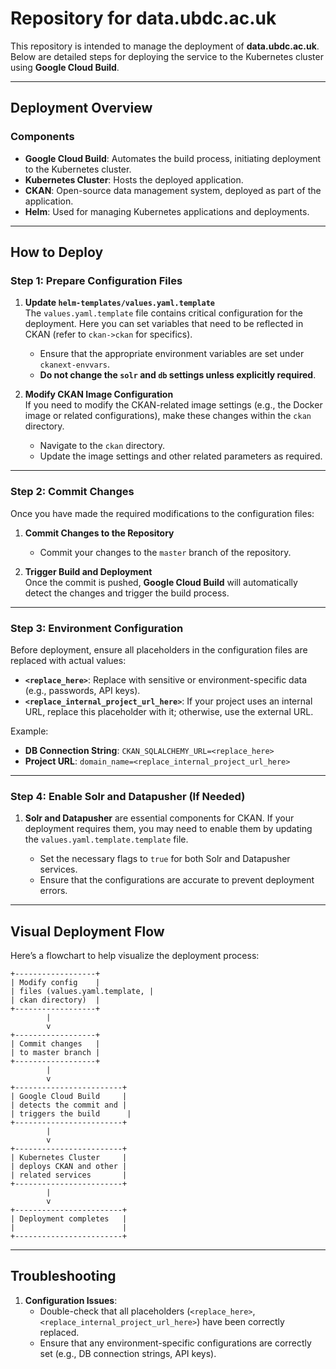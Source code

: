 # Repository for data.ubdc.ac.uk

This repository is intended to manage the deployment of **data.ubdc.ac.uk**. Below are detailed steps for deploying the service to the Kubernetes cluster using **Google Cloud Build**.

---

## Deployment Overview

### Components

- **Google Cloud Build**: Automates the build process, initiating deployment to the Kubernetes cluster.
- **Kubernetes Cluster**: Hosts the deployed application.
- **CKAN**: Open-source data management system, deployed as part of the application.
- **Helm**: Used for managing Kubernetes applications and deployments.

---

## How to Deploy

### Step 1: Prepare Configuration Files

1. **Update `helm-templates/values.yaml.template`**  
   The `values.yaml.template` file contains critical configuration for the deployment. Here you can set variables that need to be reflected in CKAN (refer to `ckan->ckan` for specifics).

   - Ensure that the appropriate environment variables are set under `ckanext-envvars`.
   - **Do not change the `solr` and `db` settings unless explicitly required**.
   
2. **Modify CKAN Image Configuration**  
   If you need to modify the CKAN-related image settings (e.g., the Docker image or related configurations), make these changes within the `ckan` directory.

   - Navigate to the `ckan` directory.
   - Update the image settings and other related parameters as required.

---

### Step 2: Commit Changes

Once you have made the required modifications to the configuration files:

1. **Commit Changes to the Repository**  
   - Commit your changes to the `master` branch of the repository.
   
2. **Trigger Build and Deployment**  
   Once the commit is pushed, **Google Cloud Build** will automatically detect the changes and trigger the build process.  
---

### Step 3: Environment Configuration

Before deployment, ensure all placeholders in the configuration files are replaced with actual values:

- **`<replace_here>`**: Replace with sensitive or environment-specific data (e.g., passwords, API keys).
- **`<replace_internal_project_url_here>`**: If your project uses an internal URL, replace this placeholder with it; otherwise, use the external URL.

Example:

- **DB Connection String**: `CKAN_SQLALCHEMY_URL=<replace_here>`
- **Project URL**: `domain_name=<replace_internal_project_url_here>`

---

### Step 4: Enable Solr and Datapusher (If Needed)

1. **Solr and Datapusher** are essential components for CKAN. If your deployment requires them, you may need to enable them by updating the `values.yaml.template.template` file.

   - Set the necessary flags to `true` for both Solr and Datapusher services.
   - Ensure that the configurations are accurate to prevent deployment errors.

---

## Visual Deployment Flow

Here’s a flowchart to help visualize the deployment process:

```plaintext
+------------------+
| Modify config    |
| files (values.yaml.template, |
| ckan directory)  |
+------------------+
        |
        v
+------------------+
| Commit changes   |
| to master branch |
+------------------+
        |
        v
+------------------------+
| Google Cloud Build     |
| detects the commit and |
| triggers the build      |
+------------------------+
        |
        v
+------------------------+
| Kubernetes Cluster     |
| deploys CKAN and other |
| related services       |
+------------------------+
        |
        v
+------------------------+
| Deployment completes   |
|                        |
+------------------------+
```

---

## Troubleshooting

1. **Configuration Issues**:
   - Double-check that all placeholders (`<replace_here>`, `<replace_internal_project_url_here>`) have been correctly replaced.
   - Ensure that any environment-specific configurations are correctly set (e.g., DB connection strings, API keys).